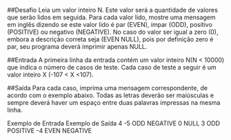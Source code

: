 ##Desafio
Leia um valor inteiro N. Este valor será a quantidade de valores que serão lidos em seguida. Para cada valor lido, mostre uma mensagem em inglês dizendo se este valor lido é par (EVEN), ímpar (ODD), positivo (POSITIVE) ou negativo (NEGATIVE). No caso do valor ser igual a zero (0), embora a descrição correta seja (EVEN NULL), pois por definição zero é par, seu programa deverá imprimir apenas NULL.

##Entrada
A primeira linha da entrada contém um valor inteiro N(N < 10000) que indica o número de casos de teste. Cada caso de teste a seguir é um valor inteiro X (-107 < X <107).

##Saída
Para cada caso, imprima uma mensagem correspondente, de acordo com o exemplo abaixo. Todas as letras deverão ser maiúsculas e sempre deverá haver um espaço entre duas palavras impressas na mesma linha.

 
Exemplo de Entrada	Exemplo de Saída
4
-5						ODD NEGATIVE
0						NULL
3						ODD POSITIVE
-4						EVEN NEGATIVE

